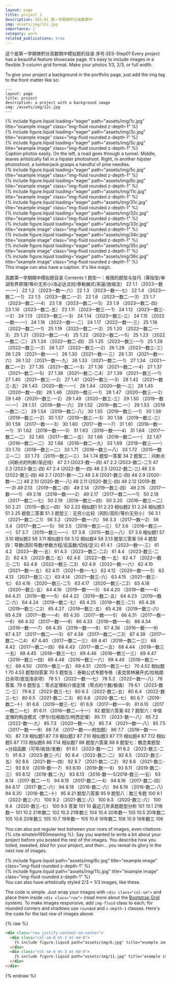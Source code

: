 ```yaml
---
layout: page
title: project 1
description: SES-01 第一学期微积分高数期中
img: assets/img/12c.jpg
importance: 1
category: work
related_publications: true
---
```


这个是第一学期微积分高数期中模拟题的目录
序号:SES-Step01
Every project has a beautiful feature showcase page.
It's easy to include images in a flexible 3-column grid format.
Make your photos 1/3, 2/3, or full width.

To give your project a background in the portfolio page, just add the img tag to the front matter like so:

    ---
    layout: page
    title: project
    description: a project with a background image
    img: /assets/img/12c.jpg
    ---

<div class="row">
    <div class="col-sm mt-3 mt-md-0">
        {% include figure.liquid loading="eager" path="assets/img/1c.jpg" title="example image" class="img-fluid rounded z-depth-1" %}
    </div>
    <div class="col-sm mt-3 mt-md-0">
        {% include figure.liquid loading="eager" path="assets/img/3c.jpg" title="example image" class="img-fluid rounded z-depth-1" %}
    </div>
    <div class="col-sm mt-3 mt-md-0">
        {% include figure.liquid loading="eager" path="assets/img/5c.jpg" title="example image" class="img-fluid rounded z-depth-1" %}
    </div>
</div>
<div class="caption">
    Caption photos easily. On the left, a road goes through a tunnel. Middle, leaves artistically fall in a hipster photoshoot. Right, in another hipster photoshoot, a lumberjack grasps a handful of pine needles.
</div>
<div class="row">
    <div class="col-sm mt-3 mt-md-0">
        {% include figure.liquid loading="eager" path="assets/img/5c.jpg" title="example image" class="img-fluid rounded z-depth-1" %}
    </div>
</div>

<div class="row">
    <div class="col-sm mt-3 mt-md-0">
        {% include figure.liquid loading="eager" path="assets/img/6c.jpg" title="example image" class="img-fluid rounded z-depth-1" %}
    </div>
</div>



<div class="row">
    <div class="col-sm mt-3 mt-md-0">
        {% include figure.liquid loading="eager" path="assets/img/11c.jpg" title="example image" class="img-fluid rounded z-depth-1" %}
    </div>
</div>
<div class="row">
    <div class="col-sm mt-3 mt-md-0">
        {% include figure.liquid loading="eager" path="assets/img/31c.jpg" title="example image" class="img-fluid rounded z-depth-1" %}
    </div>
</div>
<div class="row">
    <div class="col-sm mt-3 mt-md-0">
        {% include figure.liquid loading="eager" path="assets/img/32c.jpg" title="example image" class="img-fluid rounded z-depth-1" %}
    </div>
</div>
<div class="row">
    <div class="col-sm mt-3 mt-md-0">
        {% include figure.liquid loading="eager" path="assets/img/33c.jpg" title="example image" class="img-fluid rounded z-depth-1" %}
    </div>
</div>
<div class="row">
    <div class="col-sm mt-3 mt-md-0">
        {% include figure.liquid loading="eager" path="assets/img/34c.jpg" title="example image" class="img-fluid rounded z-depth-1" %}
    </div>
</div>

<div class="row">
    <div class="col-sm mt-3 mt-md-0">
        {% include figure.liquid loading="eager" path="assets/img/35c.jpg" title="example image" class="img-fluid rounded z-depth-1" %}
    </div>
</div>

<div class="row">
    <div class="col-sm mt-3 mt-md-0">
        {% include figure.liquid loading="eager" path="assets/img/36c.jpg" title="example image" class="img-fluid rounded z-depth-1" %}
    </div>
</div>

<div class="caption">
    This image can also have a caption. It's like magic.
</div>



高数第一学期期中模拟题目录
Contents
1	题型一：极限的题型与技巧（幂指型/单调有界原理/等价无穷小/洛必达法则/泰勒展式/夹逼/放缩法）	22
1.1	（2023—数一-一）	22
1.2	（2023—数一-六）	22
1.3	（2023—数一-七）	22
1.4	（2023—数二-一1）	22
1.5	（2023—数二-一2）	22
1.6	（2023—数二-一3）	23
1.7	（2023—数二-一4）	23
1.8	（2023—数二-一5）	23
1.9	（2023—数二-四）	23
1.10	（2023—数二-五）	23
1.11	（2023—数三-一1）	24
1.12	（2023—数三-一2）	24
1.13	（2023—数三-一3）	24
1.14	（2023—数三-三）	24
1.15	（2022—数一-一）	24
1.16	（2022—数一-二）	24
1.17	（2022—数一-三）	25
1.18	（2022—数二-一1）	25
1.19	（2022—数二-一2）	25
1.20	（2022—数二-一3）	25
1.21	（2022—数二-一4）	25
1.22	（2022—数二-一5）	25
1.23	（2022—数二-二）	25
1.24	（2022—数二-四）	25
1.25	（2022—数三-一1）	25
1.26	（2022—数三-一2）	26
1.27	（2022—数三-一2）	26
1.28	（2022—数三-三）	26
1.29	（2021—数一-一）	26
1.30	（2021—数一-三）	26
1.31	（2021—数一-六）	26
1.32	（2021—数一-九）	26
1.33	（2021—数二-一1）	27
1.34	（2021—数二-一2）	27
1.35	（2021—数二-一3）	27
1.36	（2021—数二-一4）	27
1.37	（2021—数二-一5）	27
1.38	（2021—数二-二4）	27
1.39	（2021—数三-一1）	27
1.40	（2021—数三-一2）	27
1.41	（2021—数三-一3）	28
1.42	（2021—数三-五）	28
1.43	（2020—数一-一）	28
1.44	（2020—数一-三）	28
1.45	（2020—数一-四）	28
1.46	（2020—数三-一1）	28
1.47	（2020—数三-一2）	29
1.48	（2020—数三-一2）	29
1.49	（2020—数三-三）	29
1.50	（2019—数一-一）	29
1.51	（2019—数一-六）	29
1.52	（2019—数二-一）	29
1.53	（2019—数二-二）	29
1.54	（2019—数二-八）	30
1.55	（2019—数三-一1）	30
1.56	（2019—数三-一2）	30
1.57	（2019—数三-一3）	30
1.58	（2019—数三-三）	30
1.59	（2017—数一—3）	30
1.60	（2017—数一—7）	31
1.61	（2016—数一—1）	31
1.62	（2016—数一—3）	31
1.63	（2016—数一—4）	31
1.64	（2017—数二—二）	32
1.65	（2017—数二—五）	32
1.66	（2016—数二—一）	32
1.67	（2016—数二—二）	32
1.68	（2016—数二—九）	33
1.69	（2018—数三—一）	33
1.70	（2018—数三—二）	33
1.71	（2016—数三—八）	33
1.72	（2015—数三—二）	33
1.73	（2015—数三—三）	34
1.74	题型一答案	34
2	题型二：间断点（间断点的判断/渐近线）	47
2.1	(2023-数一-四)	47
2.2	(2023-数二-二1)	47
2.3	(2023-数三-四)	47
2.4	(2022-数一-四)	48
2.5	(2022-数二-三)	48
2.6	(2022-数三-四)	48
2.7	(2021-数一-二)	48
2.8	(2021-数三-四)	48
2.9	(2020-数一-二)	48
2.10	(2020-数一-八)	48
2.11	(2020-数三-四)	48
2.12	(2019-数一-2)	49
2.13	（2019—数二-四）	49
2.14	（2019—数三-四）	49
2.15	（2017—数一—1）	49
2.16	（2016—数一—2）	49
2.17	（2017—数二—一1）	50
2.18	（2017—数二—七）	50
2.19	（2018—数三—四）	50
2.20	（2016—数三—二）	50
2.21	（2015—数三—四）	50
2.22	相似题1	51
2.23	相似题2	51
2.24	相似题3	51
2.25	题型二答案	51
3	题型三：无穷小比较（同阶/高阶/等价无穷小）	56
3.1	（2021—数二-二1）	56
3.2	（2020—数一-六）	56
3.3	（2017—数一2）	56
3.4	（2017—数二—一5）	56
3.5	（2018—数三—三）	57
3.6	（2016—数三—一）	57
3.7	（2015—数三—一）	57
3.8	（2015—数三—八）	57
3.9	相似题1	57
3.10	相似题2	58
3.11	相似题3	58
3.12	相似题4	58
3.13	题型三答案	59
4	题型四：导数(高阶导数/参数方程/反函数/切线/定义)	61
4.1	（2023—数一-三）	61
4.2	（2023—数一-五）	61
4.3	（2023—数二-二2）	61
4.4	（2023-数三-二2）	62
4.5	（2023-数三-五）	62
4.6	（2022—数一-五）	62
4.7	（2022—数三-二1）	62
4.8	（2022—数三-二2）	62
4.9	（2022—数一-六）	62
4.10	（2021—数一-五）	62
4.11	（2021—数一-七）	62
4.12	（2020—数一—5）	63
4.13	（2021—数三-三）	63
4.14	（2021—数三-六）	63
4.15	（2021—数三-七）	63
4.16	（2020—数三-二1）	63
4.17	（2020—数三-二2）	63
4.18	（2020—数三-五）	64
4.19	（2019—数一—3）	64
4.20	（2019—数一—4）	64
4.21	（2019—数一—5）	64
4.22	（2019—数二-五）	64
4.23	（2019—数二-六）	64
4.24	（2019—数二-七）	65
4.25	（2019—数三-二1）	65
4.26	（2019—数三-二2）	65
4.27	（2019—数三-五）	65
4.28	（2019—数三-六）	65
4.29	（2017—数一—4）	65
4.30	（2017—数一—5）	66
4.31	（2017—数一—6）	66
4.32	（2017—数一—8）	66
4.33	（2016—数一—6）	66
4.34	（2016—数一—7）	66
4.35	（2016—数一—8）	67
4.36	（2016—数一—9）	67
4.37	（2017—数二—一3）	67
4.38	（2017—数二一二3）	67
4.39	（2017—数二一二4）	67
4.40	（2017—数二一三）	68
4.41	（2016—数二一三）	68
4.42	（2017—数二一四）	68
4.43	（2017—数二一五）	68
4.44	（2018—数三一五）	68
4.45	（2018—数三一七）	69
4.46	（2016—数三一三）	69
4.47	（2016—数三一四）	69
4.48	（2016—数三一六）	69
4.49	（2016—数三一七）	69
4.50	（2015—数三一五）	69
4.51	（2015—数三一七）	70
4.52	相似题1	70
4.53	题型四答案	70
5	题型五：泰勒公式专题专练（麦克劳林展开式/拉格朗日余项/皮亚洛余项）	78
5.1	（2022—数一-七）	78
5.2	（2022—数一-八）	78
答案.	79
6	题型五：零点定理和介值定理（零点的个数/极值）	79
6.1	（2023-数二-三）	79
6.2	（2023-数三-七）	80
6.3	（2022-数二-五）	80
6.4	（2022-数三-七）	80
6.5	（2021-数二-二3）	80
6.6	（2020-数二-七）	80
6.7	（2019-数二-十）	81
6.8	（2019—数三-七）	81
6.9	（2017—数一—9）	81
6.10	（2017—数二—七）	81
6.11	（2016—数二—十一）	82
题型六答案	82
7	题型六：中值定理的构造模式（罗尔/拉格朗日/柯西定理）	85
7.1	（2023-数一-八）	85
7.2	（2022-数一-九）	85
7.3	（2020—数一-九）	85
7.4	（2021—数一-八）	85
7.5	（2017—数一—9）	86
7.6	（2017—数一—附加题）	86
7.7	（2016—数一—10）	87
7.8	相似题1	87
7.9	相似题2	87
7.10	相似题3	87
7.11	相似题4	87
7.12	相似题5	87
7.13	相似题6	88
7.14	相似题7	88
题型六答案	88
8	题型七：概念类题型+分段函数（可导/收敛/发散）	91
8.1	（2023-数一-二）	91
8.2	（2023-数三-二1）	91
8.3	（2023-数三-六）	92
8.4	（2022-数二-二）	92
8.5	（2022-数三-五）	92
8.6	（2021-数一-四）	92
8.7	（2021-数二-二2）	92
8.8	（2021-数三-二）	93
8.9	（2019-数一-7）	93
8.10	（2019-数一-8）	93
8.11	（2019-数二-三）	93
8.12	（2019-数二-九）	93
8.13	（2016-数一-5/2018-数三-一五）	93
8.14	（2017-数二-一1）	94
8.15	（2017-数二-一4）	94
8.16	（2017-数二-四）	94
8.17	（2017-数二-六）	94
8.18	（2016-数二-六）	94
8.19	（2016-数二-八）	94
8.20	（2016-数二-十）	95
8.21	题型八答案	95
9	题型八：数三专题	100
9.1	（2022-数三-六）	100
9.2	（2021-数三-八）	100
9.3	（2020-数三-六）	100
9.4	（2020-数三-七）	100
9.5	答案	101
10	最近几年真题题型分析	101
10.1	21年数一	101
10.2	21年数二	102
10.3	21年数三	104
10.4	20年数一	105
10.5	20年数二	105
10.6	20年数三	105
10.7	19年数一	105
10.8	19年数二	106
10.9	19年数三	106


You can also put regular text between your rows of images, even citations {% cite einstein1950meaning %}.
Say you wanted to write a bit about your project before you posted the rest of the images.
You describe how you toiled, sweated, _bled_ for your project, and then... you reveal its glory in the next row of images.

<div class="row justify-content-sm-center">
    <div class="col-sm-8 mt-3 mt-md-0">
        {% include figure.liquid path="assets/img/6c.jpg" title="example image" class="img-fluid rounded z-depth-1" %}
    </div>
    <div class="col-sm-4 mt-3 mt-md-0">
        {% include figure.liquid path="assets/img/11c.jpg" title="example image" class="img-fluid rounded z-depth-1" %}
    </div>
</div>
<div class="caption">
    You can also have artistically styled 2/3 + 1/3 images, like these.
</div>

The code is simple.
Just wrap your images with `<div class="col-sm">` and place them inside `<div class="row">` (read more about the <a href="https://getbootstrap.com/docs/4.4/layout/grid/">Bootstrap Grid</a> system).
To make images responsive, add `img-fluid` class to each; for rounded corners and shadows use `rounded` and `z-depth-1` classes.
Here's the code for the last row of images above:

{% raw %}

```html
<div class="row justify-content-sm-center">
  <div class="col-sm-8 mt-3 mt-md-0">
    {% include figure.liquid path="assets/img/6.jpg" title="example image" class="img-fluid rounded z-depth-1" %}
  </div>
  <div class="col-sm-4 mt-3 mt-md-0">
    {% include figure.liquid path="assets/img/11.jpg" title="example image" class="img-fluid rounded z-depth-1" %}
  </div>
</div>
```

{% endraw %}

